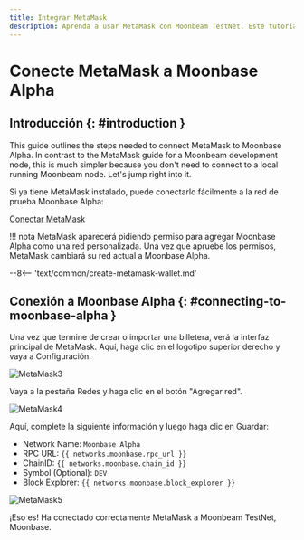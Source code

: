 ```yaml
---
title: Integrar MetaMask
description: Aprenda a usar MetaMask con Moonbeam TestNet. Este tutorial le muestra cómo conectar una instalación predeterminada de MetaMask a Moonbase Alpha.
---
```


# Conecte MetaMask a Moonbase Alpha

## Introducción {: #introduction } 

This guide outlines the steps needed to connect MetaMask to Moonbase Alpha. In contrast to the MetaMask guide for a Moonbeam development node, this is much simpler because you don't need to connect to a local running Moonbeam node. Let's jump right into it.

Si ya tiene MetaMask instalado, puede conectarlo fácilmente a la red de prueba Moonbase Alpha:

<div class="button-wrapper">
    <a href="#" class="md-button connectMetaMask">Conectar MetaMask</a>
</div>

!!! nota
    MetaMask aparecerá pidiendo permiso para agregar Moonbase Alpha como una red personalizada. Una vez que apruebe los permisos, MetaMask cambiará su red actual a Moonbase Alpha.
    
--8<-- 'text/common/create-metamask-wallet.md'

## Conexión a Moonbase Alpha {: #connecting-to-moonbase-alpha } 

Una vez que termine de crear o importar una billetera, verá la interfaz principal de MetaMask. Aquí, haga clic en el logotipo superior derecho y vaya a Configuración.

![MetaMask3](/images/testnet/testnet-metamask3.png)

Vaya a la pestaña Redes y haga clic en el botón "Agregar red".

![MetaMask4](/images/testnet/testnet-metamask4.png)

Aquí, complete la siguiente información y luego haga clic en Guardar:

  - Network Name: `Moonbase Alpha`
  - RPC URL: `{{ networks.moonbase.rpc_url }}`
  - ChainID: `{{ networks.moonbase.chain_id }}`
  - Symbol (Optional): `DEV`
  - Block Explorer: `{{ networks.moonbase.block_explorer }}`

![MetaMask5](/images/testnet/testnet-metamask5.png)

¡Eso es! Ha conectado correctamente MetaMask a Moonbeam TestNet, Moonbase.
